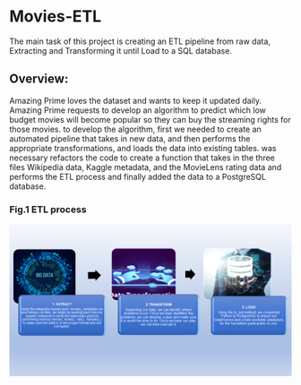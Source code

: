 # Movies-ETL
The main task of this project is creating an ETL pipeline from raw data, Extracting and Transforming it until Load to a SQL database.

## Overview:
Amazing Prime loves the dataset and wants to keep it updated daily. Amazing Prime requests to develop an algorithm to predict which low budget movies will become popular so they can buy the streaming rights for those movies. to develop the algorithm, first we needed to create an automated pipeline that takes in new data, and then performs the appropriate transformations, and loads the data into existing tables. was necessary refactors the code to create a function that takes in the three files Wikipedia data, Kaggle metadata, and the MovieLens rating data and performs the ETL process and finally added the data to a PostgreSQL database.

### Fig.1 ETL process 

![](Resources/modulo81.png)  
